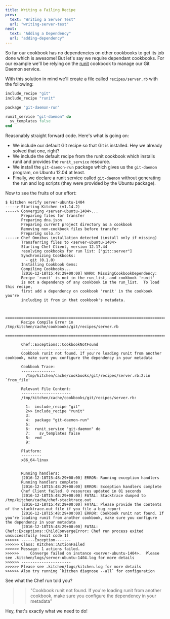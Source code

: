 ```yaml
---
title: Writing a Failing Recipe
prev:
  text: "Writing a Server Test"
  url: "writing-server-test"
next:
  text: "Adding a Dependency"
  url: "adding-dependency"
---
```


So far our cookbook has no dependencies on other cookbooks to get its job done which is awesome! But let's say we require dependant cookbooks. For our example we'll be relying on the [runit](http://community.opscode.com/cookbooks/runit) cookbook to manage our Git Daemon service.


With this solution in mind we'll create a file called `recipes/server.rb` with the following:

~~~ruby
include_recipe "git"
include_recipe "runit"

package "git-daemon-run"

runit_service "git-daemon" do
  sv_templates false
end
~~~

Reasonably straight forward code. Here's what is going on:

* We include our default Git recipe so that Git is installed. Hey we already solved that one, right?
* We include the default recipe from the runit cookbook which installs runit and provides the `runit_service` resource.
* We install the `git-daemon-run` package which gives us the `git-daemon` program, on Ubuntu 12.04 at least.
* Finally, we declare a runit service called `git-daemon` without generating the run and log scripts (they were provided by the Ubuntu package).

Now to see the fruits of our effort:

~~~
$ kitchen verify server-ubuntu-1404
-----> Starting Kitchen (v1.14.2)
-----> Converging <server-ubuntu-1404>...
       Preparing files for transfer
       Preparing dna.json
       Preparing current project directory as a cookbook
       Removing non-cookbook files before transfer
       Preparing solo.rb
-----> Chef Omnibus installation detected (install only if missing)
       Transferring files to <server-ubuntu-1404>
       Starting Chef Client, version 12.17.44
       resolving cookbooks for run list: ["git::server"]
       Synchronizing Cookbooks:
         - git (0.1.0)
       Installing Cookbook Gems:
       Compiling Cookbooks...
       [2016-12-18T15:48:29+00:00] WARN: MissingCookbookDependency:
       Recipe `runit` is not in the run_list, and cookbook 'runit'
       is not a dependency of any cookbook in the run_list.  To load this recipe,
       first add a dependency on cookbook 'runit' in the cookbook you're
       including it from in that cookbook's metadata.


       ================================================================================
       Recipe Compile Error in /tmp/kitchen/cache/cookbooks/git/recipes/server.rb
       ================================================================================

       Chef::Exceptions::CookbookNotFound
       ----------------------------------
       Cookbook runit not found. If you're loading runit from another cookbook, make sure you configure the dependency in your metadata

       Cookbook Trace:
       ---------------
         /tmp/kitchen/cache/cookbooks/git/recipes/server.rb:2:in `from_file'

       Relevant File Content:
       ----------------------
       /tmp/kitchen/cache/cookbooks/git/recipes/server.rb:

         1:  include_recipe "git"
         2>> include_recipe "runit"
         3:
         4:  package "git-daemon-run"
         5:
         6:  runit_service "git-daemon" do
         7:    sv_templates false
         8:  end
         9:

       Platform:
       ---------
       x86_64-linux


       Running handlers:
       [2016-12-18T15:48:29+00:00] ERROR: Running exception handlers
       Running handlers complete
       [2016-12-18T15:48:29+00:00] ERROR: Exception handlers complete
       Chef Client failed. 0 resources updated in 01 seconds
       [2016-12-18T15:48:29+00:00] FATAL: Stacktrace dumped to /tmp/kitchen/cache/chef-stacktrace.out
       [2016-12-18T15:48:29+00:00] FATAL: Please provide the contents of the stacktrace.out file if you file a bug report
       [2016-12-18T15:48:29+00:00] ERROR: Cookbook runit not found. If you're loading runit from another cookbook, make sure you configure the dependency in your metadata
       [2016-12-18T15:48:29+00:00] FATAL: Chef::Exceptions::ChildConvergeError: Chef run process exited unsuccessfully (exit code 1)
>>>>>> ------Exception-------
>>>>>> Class: Kitchen::ActionFailed
>>>>>> Message: 1 actions failed.
>>>>>>     Converge failed on instance <server-ubuntu-1404>.  Please see .kitchen/logs/server-ubuntu-1404.log for more details
>>>>>> ----------------------
>>>>>> Please see .kitchen/logs/kitchen.log for more details
>>>>>> Also try running `kitchen diagnose --all` for configuration
~~~

See what the Chef run told you?

>> "Cookbook runit not found. If you're loading runit from another cookbook, make sure you configure the dependency in your metadata"

Hey, that's exactly what we need to do!
